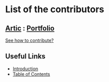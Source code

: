 # List of the contributors

## [Artic](/user/1) : [Portfolio](https://articoff.github.io/)

[See how to contribute?](/docs/contribute)

## Useful Links

- [Introduction](/docs/intro)
- [Table of Contents](/docs/table)
